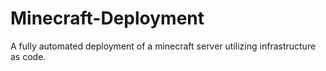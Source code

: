 # Minecraft-Deployment
A fully automated deployment of a minecraft server utilizing infrastructure as code.
